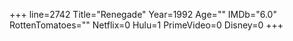 +++
line=2742
Title="Renegade"
Year=1992
Age=""
IMDb="6.0"
RottenTomatoes=""
Netflix=0
Hulu=1
PrimeVideo=0
Disney=0
+++

